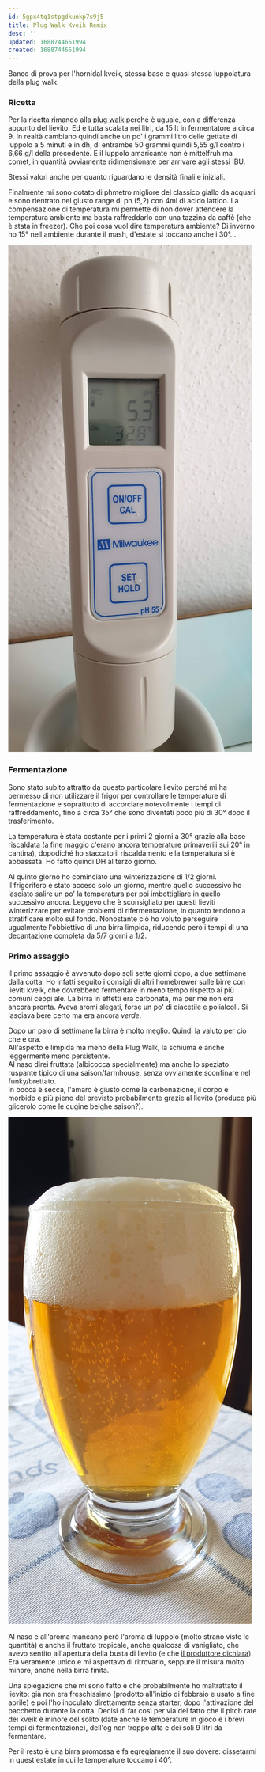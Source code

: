 ```yaml
---
id: 5gpx4tq1stpgdkunkp7s9j5
title: Plug Walk Kveik Remix
desc: ''
updated: 1688744651994
created: 1688744651994
---
```

Banco di prova per l'hornidal kveik, stessa base e quasi stessa luppolatura della plug walk.

### Ricetta
Per la ricetta rimando alla [plug walk](plug-walk) perché è uguale, con a differenza appunto del lievito. 
Ed è tutta scalata nei litri, da 15 lt in fermentatore a circa 9.
In realtà cambiano quindi anche un po' i grammi litro delle gettate di luppolo a 5 minuti e in dh, di entrambe 50 grammi quindi 5,55 g/l contro i 6,66 g/l della precedente. E il luppolo amaricante non è mittelfruh ma comet, in quantità ovviamente ridimensionate per arrivare agli stessi IBU.

Stessi valori anche per quanto riguardano le densità finali e iniziali.

Finalmente mi sono dotato di phmetro migliore del classico giallo da acquari e sono rientrato nel giusto range di ph (5,2) con 4ml di acido lattico. La compensazione di temperatura mi permette di non dover attendere la temperatura ambiente ma basta raffreddarlo con una tazzina da caffè (che è stata in freezer). Che poi cosa vuol dire temperatura ambiente? Di inverno ho 15° nell'ambiente durante il mash, d'estate si toccano anche i 30°...

![phmetro](./assets/images/phmetro.jpg)

### Fermentazione
Sono stato subito attratto da questo particolare lievito perché mi ha permesso di non utilizzare il frigor per controllare le temperature di fermentazione e soprattutto di accorciare notevolmente i tempi di raffreddamento, fino a circa 35° che sono diventati poco più di 30° dopo il trasferimento.

La temperatura è stata costante per i primi 2 giorni a 30° grazie alla base riscaldata (a fine maggio c'erano ancora temperature primaverili sui 20° in cantina), dopodiché ho staccato il riscaldamento e la temperatura si è abbassata.  Ho fatto quindi DH al terzo giorno.

Al quinto giorno ho cominciato una winterizzazione di 1/2 giorni.  
Il frigorifero è stato acceso solo un giorno, mentre quello successivo ho lasciato salire un po' la temperatura per poi imbottigliare in quello successivo ancora.
Leggevo che è sconsigliato per questi lieviti winterizzare per evitare problemi di rifermentazione, in quanto tendono a stratificare molto sul fondo. Nonostante ciò ho voluto perseguire ugualmente l'obbiettivo di una birra limpida, riducendo però i tempi di una decantazione completa da 5/7 giorni a 1/2.

### Primo assaggio
Il primo assaggio è avvenuto dopo soli sette giorni dopo, a due settimane dalla cotta. Ho infatti seguito i consigli di altri homebrewer sulle birre con lieviti kveik, che dovrebbero fermentare in meno tempo rispetto ai più comuni ceppi ale. La birra in effetti era carbonata, ma per me non era ancora pronta. Aveva aromi slegati, forse un po' di diacetile e polialcoli. Si lasciava bere certo ma era ancora *verde*.

Dopo un paio di settimane la birra è molto meglio. Quindi la valuto per ciò che è ora.  
All'aspetto è limpida ma meno della Plug Walk, la schiuma è anche leggermente meno persistente.  
Al naso direi fruttata (albicocca specialmente) ma anche lo speziato ruspante tipico di una saison/farmhouse, senza ovviamente sconfinare nel funky/brettato.  
In bocca è secca, l'amaro è giusto come la carbonazione, il corpo è morbido e più pieno del previsto probabilmente grazie al lievito (produce più glicerolo come le cugine belghe saison?).

![plugWalkKveik](./assets/images/plugWalkKveik.jpg)

Al naso e all'aroma mancano però l'aroma di luppolo (molto strano viste le quantità) e anche il fruttato tropicale, anche qualcosa di vanigliato, che avevo sentito all'apertura della busta di lievito (e che [il produttore dichiara](https://omegayeast.com/yeast/norwegian-ales/hornindal-kveik)).  
Era veramente unico e mi aspettavo di ritrovarlo, seppure il misura molto minore, anche nella birra finita.

Una spiegazione che mi sono fatto è che probabilmente ho maltrattato il lievito: già non era freschissimo (prodotto all'inizio di febbraio e usato a fine aprile) e poi l'ho inoculato direttamente senza starter, dopo l'attivazione del pacchetto durante la cotta. Decisi di far così per via del fatto che il pitch rate dei kveik è minore del solito (date anche le temperature in gioco e i brevi tempi di fermentazione), dell'og non troppo alta e dei soli 9 litri da fermentare.

Per il resto è una birra promossa e fa egregiamente il suo dovere: dissetarmi in quest'estate in cui le temperature toccano i 40°.


